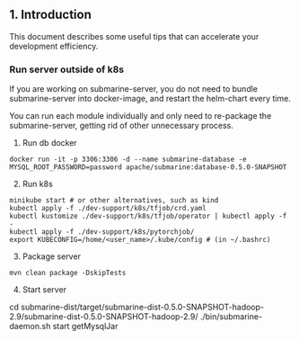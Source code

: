 ## 1. Introduction

This document describes some useful tips that can accelerate your development efficiency.

### Run server outside of k8s
If you are working on submarine-server, you do not need to bundle submarine-server into docker-image, and restart the helm-chart every time.

You can run each module individually and only need to re-package the submarine-server, getting rid of other unnecessary process.

1. Run db docker

```
docker run -it -p 3306:3306 -d --name submarine-database -e MYSQL_ROOT_PASSWORD=password apache/submarine:database-0.5.0-SNAPSHOT
```

2. Run k8s

```
minikube start # or other alternatives, such as kind
kubectl apply -f ./dev-support/k8s/tfjob/crd.yaml
kubectl kustomize ./dev-support/k8s/tfjob/operator | kubectl apply -f -
kubectl apply -f ./dev-support/k8s/pytorchjob/
export KUBECONFIG=/home/<user_name>/.kube/config # (in ~/.bashrc) 
```
3. Package server

```
mvn clean package -DskipTests
```

4. Start server

cd submarine-dist/target/submarine-dist-0.5.0-SNAPSHOT-hadoop-2.9/submarine-dist-0.5.0-SNAPSHOT-hadoop-2.9/
./bin/submarine-daemon.sh start getMysqlJar
```
```